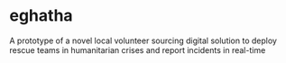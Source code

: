 # eghatha
A prototype of a novel local volunteer sourcing digital solution to deploy rescue teams in humanitarian crises and report incidents in real-time
